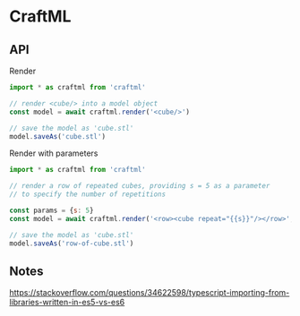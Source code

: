 # CraftML

## API

Render

```javascript
import * as craftml from 'craftml'

// render <cube/> into a model object
const model = await craftml.render('<cube/>')

// save the model as 'cube.stl'
model.saveAs('cube.stl')
```

Render with parameters

```javascript
import * as craftml from 'craftml'

// render a row of repeated cubes, providing s = 5 as a parameter
// to specify the number of repetitions

const params = {s: 5}
const model = await craftml.render('<row><cube repeat="{{s}}"/></row>', params)

// save the model as 'cube.stl'
model.saveAs('row-of-cube.stl')
```



## Notes

https://stackoverflow.com/questions/34622598/typescript-importing-from-libraries-written-in-es5-vs-es6
